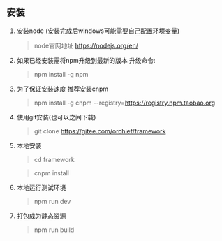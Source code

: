 ## 安装
1. 安装node (安装完成后windows可能需要自己配置环境变量)
    >node官网地址 https://nodejs.org/en/
2. 如果已经安装需将npm升级到最新的版本 升级命令:
    >npm install -g npm
3. 为了保证安装速度 推荐安装cnpm
    >npm install -g cnpm --registry=https://registry.npm.taobao.org
4. 使用git安装(也可以之间下载)
    > git clone https://gitee.com/orchief/framework
5. 本地安装
    >cd framework

    >cnpm install 
6. 本地运行测试环境
    > npm run dev
7. 打包成为静态资源
    > npm run build
